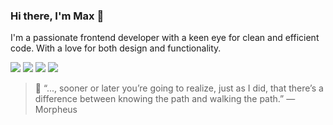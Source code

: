 ### Hi there, I'm Max 🤙

I'm a passionate frontend developer with a keen eye for clean and efficient code.
With a love for both design and functionality.


![](https://img.shields.io/badge/React-FDBA74?style=for-the-badge&logo=react&logoColor=333333&color=FDBA74)
![](https://img.shields.io/badge/Typescript-FDBA74?style=for-the-badge&logo=react&logoColor=333333&color=FDBA74)
![](https://img.shields.io/badge/Jest-FDBA74?style=for-the-badge&logo=jest&logoColor=333333&color=FDBA74)
![](https://img.shields.io/badge/Tailwindcss-FDBA74?style=for-the-badge&logo=tailwindcss&logoColor=333333&color=FDBA74)

> 💭 “..., sooner or later you’re going to realize, just as I did, that there’s a difference between knowing the path and walking the path.” ― Morpheus
